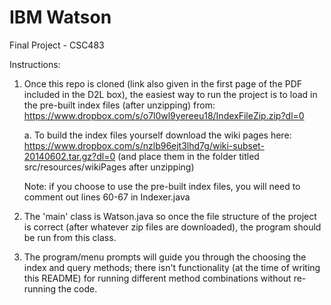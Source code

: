 # IBM Watson
Final Project - CSC483

Instructions:
1. Once this repo is cloned (link also given in the first page of the PDF included in the D2L box), the easiest way to run the project is to load in the pre-built index files (after unzipping) from: https://www.dropbox.com/s/o7l0wl9yereeu18/IndexFileZip.zip?dl=0
  
    a. To build the index files yourself download the wiki pages here: https://www.dropbox.com/s/nzlb96ejt3lhd7g/wiki-subset-20140602.tar.gz?dl=0 (and place them in the folder titled src/resources/wikiPages after unzipping)

    Note: if you choose to use the pre-built index files, you will need to comment out lines 60-67 in Indexer.java

2. The 'main' class is Watson.java so once the file structure of the project is correct (after whatever zip files are downloaded), the program should be run from this class.

3. The program/menu prompts will guide you through the choosing the index and query methods; there isn't functionality (at the time of writing this README) for running different method combinations without re-running the code.
